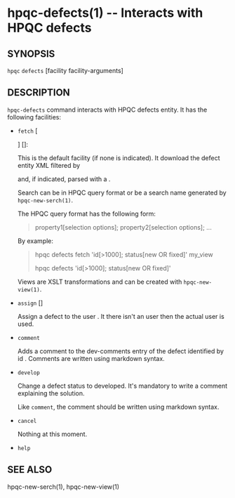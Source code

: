 hpqc-defects(1) -- Interacts with HPQC defects
==============================================

## SYNOPSIS

`hpqc` `defects` [facility facility-arguments]

## DESCRIPTION

`hpqc-defects` command interacts with HPQC defects entity. It has the following
facilities:

  * `fetch` [<search>] [<view>]:

    This is the default facility (if none is indicated). It download the defect
    entity XML filtered by <search> and, if indicated, parsed with a <view>.

    Search can be in HPQC query format or be a search name generated by `hpqc-new-serch(1)`.

    The HPQC query format has the following form:

    >  property1[selection options]; property2[selection options]; ...

    By example:

    >  hpqc defects fetch 'id[>1000]; status[new OR fixed]' my_view
    >
    >  hpqc defects 'id[>1000]; status[new OR fixed]'

    Views are XSLT transformations and can be created with `hpqc-new-view(1)`.

  * `assign` <id> [<user>]

    Assign a defect <id> to the user <user>. It there isn't an user then the
    actual user is used.

  * `comment` <id>

    Adds a comment to the dev-comments entry of the defect identified by id <id>.
    Comments are written using markdown syntax.

  * `develop` <id>

    Change a defect status to developed. It's mandatory to write a comment
    explaining the solution.

    Like `comment`, the comment should be written using markdown syntax.

  * `cancel` <id>

    Nothing at this moment.

  * `help`

## SEE ALSO

hpqc-new-serch(1), hpqc-new-view(1)
